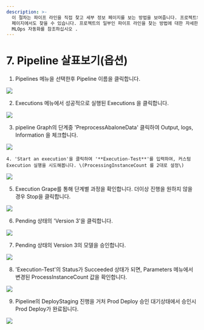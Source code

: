 ```yaml
---
description: >-
  이 절차는 파이프 라인을 직접 찾고 세부 정보 페이지를 보는 방법을 보여줍니다. 프로젝트의 일부인 파이프 라인은 프로젝트의 세부 정보
  페이지에서도 찾을 수 있습니다. 프로젝트의 일부인 파이프 라인을 찾는 방법에 대한 자세한 내용은 SageMaker 프로젝트를 사용하여
  MLOps 자동화를 참조하십시오 .
---
```


# 7. Pipeline 살표보기\(옵션\)

1. Pipelines 메뉴을 선택한후 Pipeline 이름을 클릭합니다.

![](.gitbook/assets/screen-shot-2021-04-01-at-8.44.49-pm.png)

   2. Executions 메뉴에서 성공적으로 실행된 Executions 을 클릭합니다. 

![](.gitbook/assets/screen-shot-2021-04-01-at-8.47.40-pm%20%281%29.png)

   3. pipeline Graph의 단계중 'PreprocessAbaloneData' 클릭하여 Output, logs, Information 을 체크합니다.

![](.gitbook/assets/screen-shot-2021-04-01-at-8.50.08-pm.png)

    4. 'Start an execution'을 클릭하여 '**Execution-Test**'를 입력하여, 커스텀 Execution 실행을 시도해봅니다. \(ProcessingInstanceCount 를 2대로 설정\)

![](.gitbook/assets/screen-shot-2021-04-01-at-9.02.33-pm.png)



  5. Execution Grape를 통해 단계별 과정을 확인합니다. 더이상 진행을 원하지 않을 경우 Stop을 클릭합니다.

![](.gitbook/assets/screen-shot-2021-04-01-at-9.10.35-pm.png)

  6. Pending 상태의 'Version 3'을 클릭합니다.

![](.gitbook/assets/screen-shot-2021-04-01-at-10.00.34-pm.png)

  7. Pending 상태의 Version 3의 모델을 승인합니다.

![](.gitbook/assets/screen-shot-2021-04-01-at-10.01.16-pm.png)

  8. 'Execution-Test'의 Status가 Succeeded 상태가 되면, Parameters 메뉴에서 변경된 ProcessInstanceCount 값을 확인합니다.

![](.gitbook/assets/screen-shot-2021-04-01-at-9.50.37-pm.png)

 9. Pipeline의 DeployStaging 진행을 거처 Prod Deploy 승인 대기상태에서 승인시 Prod Deploy가 완료됩니다.

![](.gitbook/assets/screen-shot-2021-04-01-at-8.07.03-pm.png)



